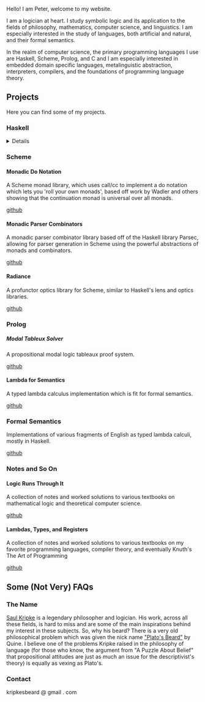Hello! I am Peter, welcome to my website.

I am a logician at heart. I study symbolic logic and its application to the fields of philosophy, mathematics, computer science, and linguistics. I am especially interested in the study of languages, both artificial and natural, and their formal semantics. 

In the realm of computer science, the primary programming languages I use are Haskell, Scheme, Prolog, and C and I am especially interested in embedded domain specific languages, metalinguistic abstraction, interpreters, compilers, and the foundations of programming language theory.



## Projects

Here you can find some of my projects.


### Haskell

<details>

#### Lambda

A website hosting a series of lambda calculus interpreters written in Haskell compiled into WebAssembly for fast interpretation. 

[github](https://github.com/KripkesBeard/lambda.io)

#### Scheme Compiler

A fully compliant R5RS Scheme compiler written in CPS style (? virtual machines*) which compiles to C or LLVM. 

[github]()

#### Unlambda Compiler

A compiler for the Unlambda programming language, mostly a proof of concept that it *is* a coherent idea to compile the language.

[github]()

#### ASMPL

ASMPL (A String Manipulation Programming Language) is a logic programming language implementation of Raymond Smullyan's Elementary Formal Systems. Partly inspired by the logic programming language in Mel Fitting's book *Computability Theory, Semantics, and Logic Programming*.

[github]()

  </details>

### Scheme

#### Monadic Do Notation

A Scheme monad library, which uses call/cc to implement a do notation which lets you 'roll your own monads', based off work by Wadler and others showing that the continuation monad is universal over all monads.

[github]()

#### Monadic Parser Combinators

A monadic parser combinator library based off of the Haskell library Parsec, allowing for parser generation in Scheme using the powerful abstractions of monads and combinators.

[github]()

#### Radiance

A profunctor optics library for Scheme, similar to Haskell's lens and optics libraries. 

[github]()



### Prolog

##### Modal Tableux Solver

A propositional modal logic tableaux proof system.

[github]()

#### Lambda for Semantics

A typed lambda calculus implementation which is fit for formal semantics. 

[github]()



### Formal Semantics

Implementations of various fragments of English as typed lambda calculi, mostly in Haskell.

[github]()



### Notes and So On

#### Logic Runs Through It

A collection of notes and worked solutions to various textbooks on mathematical logic and theoretical computer science.

[github](https://github.com/KripkesBeard/Logic-Runs-Through-It)

#### Lambdas, Types, and Registers

A collection of notes and worked solutions to various textbooks on my favorite programming languages, compiler theory, and eventually Knuth's The Art of Programming

[github](https://github.com/KripkesBeard/Lambdas-Types-and-Registers)



## Some (Not Very) FAQs

### The Name

[Saul Kripke](https://en.wikipedia.org/wiki/Saul_Kripke) is a legendary philosopher and logician. His work, across all these fields, is hard to miss and are some of the main inspirations behind my interest in these subjects. So, why his beard? There is a very old philosophical problem which was given the nick name ["Plato's Beard"](https://en.wikipedia.org/wiki/Plato%27s_beard) by Quine. I believe one of the problems Kripke raised in the philosophy of language (for those who know, the argument from "A Puzzle About Belief" that propositional attitudes are just as much an issue for the descriptivist's theory) is equally as vexing as Plato's.


### Contact

kripkesbeard @ gmail . com
